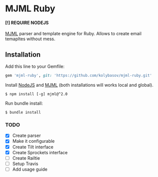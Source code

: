 # MJML Ruby

#### [!] REQUIRE NODEJS

[MJML](https://mjml.io) parser and template engine for Ruby. 
Allows to create email temapltes without mess.

## Installation

Add this line to your Gemfile:

```ruby
gem 'mjml-ruby', git: 'https://github.com/kolybasov/mjml-ruby.git'
```

Install [NodeJS](https://nodejs.org/en/) and [MJML](https://mjml.io) (both installations will works local and global).

```
$ npm install [-g] mjml@^2.0
```

Run bundle install:

```
$ bundle install
```

### TODO
- [x] Create parser
- [x] Make it configurable
- [x] Create Tilt interface
- [x] Create Sprockets interface
- [ ] Create Railtie
- [ ] Setup Travis
- [ ] Add usage guide
